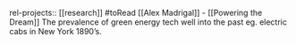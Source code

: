 rel-projects:: [[research]]
#toRead
[[Alex Madrigal]] - [[Powering the Dream]]
The prevalence of green energy tech well into the past eg. electric cabs in New York 1890’s.